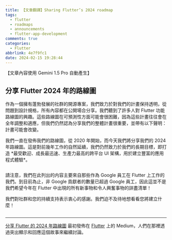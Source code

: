 ```yaml
---
title: 【文章翻譯】Sharing Flutter’s 2024 roadmap
tags:
  - flutter
  - roadmaps
  - announcements
  - flutter-app-development
comments: true
categories:
  - Flutter
abbrlink: 4e7f9fc1
date: 2024-02-15 19:28:44
---
```


【文章內容使用 Gemini 1.5 Pro 自動產生】

## 分享 Flutter 2024 年的路線圖

<p>作為一個擁有蓬勃發展的社群的開源專案，我們致力於對我們的計畫保持透明，從問題到設計規格，所有內容都在公開場合分享。我們聽到了許多人對 Flutter 功能路線圖的興趣。這些路線圖在可預測性方面可能會很困難，因為這些計畫往往會在全年調整和適應，但我們仍然認為分享我們的整體計畫很重要，並帶有以下聲明：計畫可能會改變。</p>

<p>我們一直在發佈我們的路線圖，從 2020 年開始，而今天我們將分享我們的 2024 年路線圖。這是對前幾年工作的自然延續，我們仍然致力於我們的長期目標，即打造 *最受歡迎、成長最迅速、生產力最高的跨平台 UI 架構，用於建立豐富的應用程式體驗*。</p>

<figure>
<img alt="" src="https://cdn-images-1.medium.com/max/1024/1*8v__Z0fIVOBm4uxFnMLAVg.png" />
</figure>

<p>請注意，我們在此列出的内容主要來自那些作為 Google 員工在 Flutter 上工作的我們。到目前為止，非 Google 貢獻者的數量已超過 Google 員工，因此這並不是我們希望今年在 Flutter 中出現的所有新事物和令人興奮事物的詳盡清單！</p>

<p>我們對社群和您的持續支持表示衷心的感謝。我們迫不及待地想看看您將建立什麼！</p>

<img src="https://medium.com/_/stat?event=post.clientViewed&referrerSource=full_rss&postId=22debd2bbd22" width="1" height="1" alt=""><hr><p><a href="https://medium.com/flutter/sharing-flutters-2024-roadmap-22debd2bbd22">分享 Flutter 的 2024 年路線圖</a> 最初發佈在 <a href="https://medium.com/flutter">Flutter</a> 上的 Medium，人們在那裡透過突出顯示和回應這個故事來繼續討論。</p>
